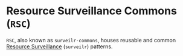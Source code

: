 # Resource Surveillance Commons (`RSC`)

`RSC`, also known as `surveilr-commons`, houses reusable and common [Resource Surveillance](https://www.opsfolio.com/surveilr) (`surveilr`) patterns.
